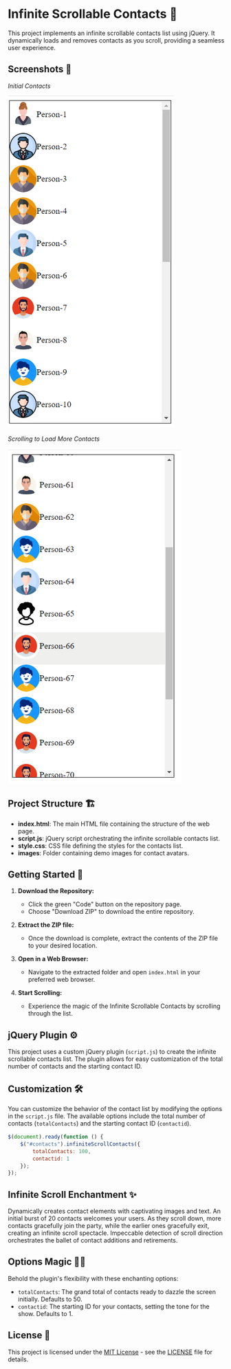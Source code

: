 # Infinite Scrollable Contacts 🚀

This project implements an infinite scrollable contacts list using jQuery. It dynamically loads and removes contacts as you scroll, providing a seamless user experience.

## Screenshots 📸

*Initial Contacts*

![Infinite Scrollable Contacts](screenshots/screenshot.png)

*Scrolling to Load More Contacts*

![Scrolling](screenshots/screenshot-scrolling.png)

## Project Structure 🏗️

- **index.html**: The main HTML file containing the structure of the web page.
- **script.js**: jQuery script orchestrating the infinite scrollable contacts list.
- **style.css**: CSS file defining the styles for the contacts list.
- **images**: Folder containing demo images for contact avatars.

## Getting Started 🚀

1. **Download the Repository:**
   - Click the green "Code" button on the repository page.
   - Choose "Download ZIP" to download the entire repository.

2. **Extract the ZIP file:**
   - Once the download is complete, extract the contents of the ZIP file to your desired location.

3. **Open in a Web Browser:**
   - Navigate to the extracted folder and open `index.html` in your preferred web browser.

4. **Start Scrolling:**
   - Experience the magic of the Infinite Scrollable Contacts by scrolling through the list.

## jQuery Plugin ⚙️

This project uses a custom jQuery plugin (`script.js`) to create the infinite scrollable contacts list. The plugin allows for easy customization of the total number of contacts and the starting contact ID.

## Customization 🛠️

You can customize the behavior of the contact list by modifying the options in the `script.js` file. The available options include the total number of contacts (`totalContacts`) and the starting contact ID (`contactid`).

```javascript
$(document).ready(function () {
    $("#contacts").infiniteScrollContacts({
        totalContacts: 100,
        contactid: 1
    });
});
```

## Infinite Scroll Enchantment ✨

Dynamically creates contact elements with captivating images and text.
An initial burst of 20 contacts welcomes your users.
As they scroll down, more contacts gracefully join the party, while the earlier ones gracefully exit, creating an infinite scroll spectacle.
Impeccable detection of scroll direction orchestrates the ballet of contact additions and retirements.

## Options Magic 🎩✨

Behold the plugin's flexibility with these enchanting options:

- `totalContacts`: The grand total of contacts ready to dazzle the screen initially. Defaults to 50.
- `contactid`: The starting ID for your contacts, setting the tone for the show. Defaults to 1.

## License 📜

This project is licensed under the [MIT License](./LICENSE) - see the [LICENSE](./LICENSE) file for details.


